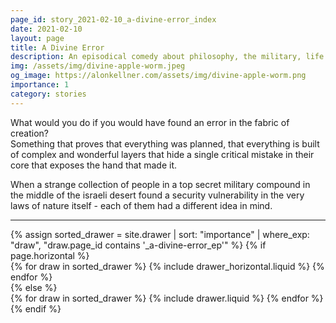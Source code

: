 ```yaml
---
page_id: story_2021-02-10_a-divine-error_index
date: 2021-02-10
layout: page
title: A Divine Error
description: An episodical comedy about philosophy, the military, life and everything in between.
img: /assets/img/divine-apple-worm.jpeg
og_image: https://alonkellner.com/assets/img/divine-apple-worm.png
importance: 1
category: stories
---
```


What would you do if you would have found an error in the fabric of creation?  
Something that proves that everything was planned, that everything is built of complex and wonderful layers that hide a single critical mistake in their core that exposes the hand that made it.

When a strange collection of people in a top secret military compound in the middle of the israeli desert found a security vulnerability in the very laws of nature itself - each of them had a different idea in mind.

---

<!-- pages/drawer.md -->
<div class="drawer">
<!-- Display drawer without categories -->
{% assign sorted_drawer = site.drawer | sort: "importance" | where_exp: "draw", "draw.page_id contains '_a-divine-error_ep'" %}
<!-- Generate cards for each draw -->
{% if page.horizontal %}
    <div class="container">
    <div class="row row-cols-1 row-cols-md-2">
        {% for draw in sorted_drawer %}
        {% include drawer_horizontal.liquid %}
        {% endfor %}
    </div>
    </div>
{% else %}
    <div class="row row-cols-1 row-cols-md-3">
    {% for draw in sorted_drawer %}
        {% include drawer.liquid %}
    {% endfor %}
    </div>
{% endif %}
</div>
